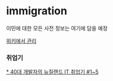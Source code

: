 # immigration
이민에 대한 모든 사전 정보는 여기에 담을 예정 

[위키에서 관리](https://github.com/davidseo81/immigration/wiki)


### 취업기

[* 40대 개발자의 뉴질랜드 IT 취업기 #1~5](https://github.com/davidseo81/immigration/blob/master/40%EB%8C%80%20%EA%B0%9C%EB%B0%9C%EC%9E%90%EC%9D%98%20%EB%89%B4%EC%A7%88%EB%9E%9C%EB%93%9C%20IT%20%EC%B7%A8%EC%97%85%EA%B8%B0.md)
